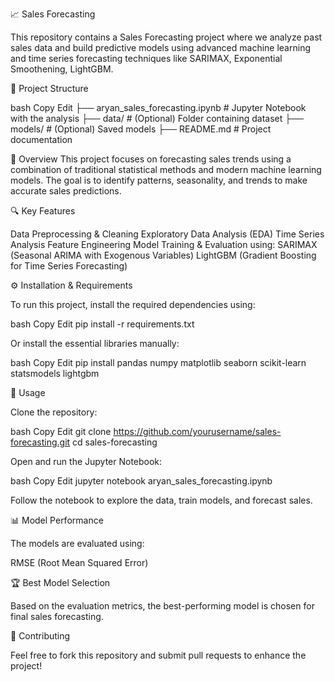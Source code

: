 📈 Sales Forecasting


This repository contains a Sales Forecasting project where we analyze past sales data and build predictive models using advanced machine learning and time series forecasting techniques like SARIMAX, Exponential Smoothening, LightGBM.

📂 Project Structure


bash
Copy
Edit
├── aryan_sales_forecasting.ipynb  # Jupyter Notebook with the analysis
├── data/                          # (Optional) Folder containing dataset
├── models/                        # (Optional) Saved models
├── README.md                      # Project documentation


📝 Overview
This project focuses on forecasting sales trends using a combination of traditional statistical methods and modern machine learning models. The goal is to identify patterns, seasonality, and trends to make accurate sales predictions.

🔍 Key Features


Data Preprocessing & Cleaning
Exploratory Data Analysis (EDA)
Time Series Analysis
Feature Engineering
Model Training & Evaluation using:
SARIMAX (Seasonal ARIMA with Exogenous Variables)
LightGBM (Gradient Boosting for Time Series Forecasting)

⚙️ Installation & Requirements


To run this project, install the required dependencies using:

bash
Copy
Edit
pip install -r requirements.txt

Or install the essential libraries manually:

bash
Copy
Edit
pip install pandas numpy matplotlib seaborn scikit-learn statsmodels lightgbm


🚀 Usage

Clone the repository:

bash
Copy
Edit
git clone https://github.com/yourusername/sales-forecasting.git
cd sales-forecasting

Open and run the Jupyter Notebook:

bash
Copy
Edit
jupyter notebook aryan_sales_forecasting.ipynb

Follow the notebook to explore the data, train models, and forecast sales.

📊 Model Performance

The models are evaluated using:

RMSE (Root Mean Squared Error)

🏆 Best Model Selection

Based on the evaluation metrics, the best-performing model is chosen for final sales forecasting.

🤝 Contributing

Feel free to fork this repository and submit pull requests to enhance the project!



